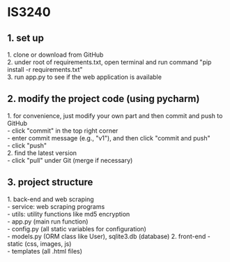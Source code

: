 # IS3240
<h2>1. set up</h2>
1. clone or download from GitHub
<br>
2. under root of requirements.txt, open terminal and run command "pip install -r requirements.txt"
<br>
3. run app.py to see if the web application is available

<h2>2. modify the project code (using pycharm)</h2>
1. for convenience, just modify your own part and then commit and push to GitHub
<br>
- click "commit" in the top right corner 
<br>
- enter commit message (e.g., "v1"), and then click "commit and push"
<br>
- click "push"
<br>
2. find the latest version
<br>
- click "pull" under Git (merge if necessary)

<h2>3. project structure</h2>
1. back-end and web scraping
<br>
- service: web scraping programs
<br>
- utils: utility functions like md5 encryption
<br>
- app.py (main run function)
<br>
- config.py (all static variables for configuration)
<br>
- models.py (ORM class like User), sqlite3.db (database)
2. front-end
- static (css, images, js)
<br>
- templates (all .html files)